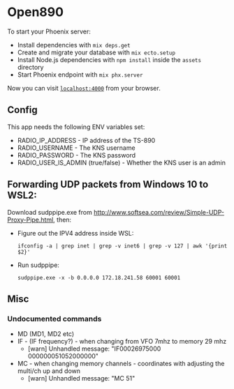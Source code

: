 # Open890

To start your Phoenix server:

  * Install dependencies with `mix deps.get`
  * Create and migrate your database with `mix ecto.setup`
  * Install Node.js dependencies with `npm install` inside the `assets` directory
  * Start Phoenix endpoint with `mix phx.server`

Now you can visit [`localhost:4000`](http://localhost:4000) from your browser.

## Config

This app needs the following ENV variables set:

  * RADIO_IP_ADDRESS - IP address of the TS-890
  * RADIO_USERNAME - The KNS username
  * RADIO_PASSWORD - The KNS password
  * RADIO_USER_IS_ADMIN (true/false) - Whether the KNS user is an admin

## Forwarding UDP packets from Windows 10 to WSL2:

Download sudppipe.exe from http://www.softsea.com/review/Simple-UDP-Proxy-Pipe.html, then:


  * Figure out the IPV4 address inside WSL:

      `ifconfig -a | grep inet | grep -v inet6 | grep -v 127 | awk '{print $2}'`

  * Run sudppipe:

      `sudppipe.exe -x -b 0.0.0.0 172.18.241.58 60001 60001`

## Misc

### Undocumented commands
  * MD (MD1, MD2 etc)
  * IF - (IF frequency?) - when changing from VFO 7mhz to memory 29 mhz 
    * [warn] Unhandled message: "IF00026975000      000000051052000000"
  * MC - when changing memory channels - coordinates with adjusting the multi/ch up and down
    * [warn] Unhandled message: "MC 51"